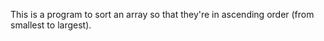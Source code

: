     
This is a program to sort an array so that they're in ascending order (from smallest to largest).